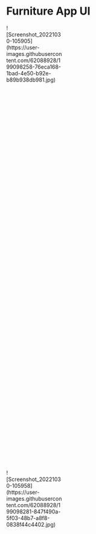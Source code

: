 # Furniture App UI
<div style="width: 30%; height: 30%"> ![Screenshot_20221030-105905](https://user-images.githubusercontent.com/62088928/199098258-76eca168-1bad-4e50-b92e-b89b938db981.jpg) </div>
<div style="width: 30%; height: 30%"> ![Screenshot_20221030-105958](https://user-images.githubusercontent.com/62088928/199098281-847f490a-5f03-48b7-a8f8-0838f44c4402.jpg) </div>



